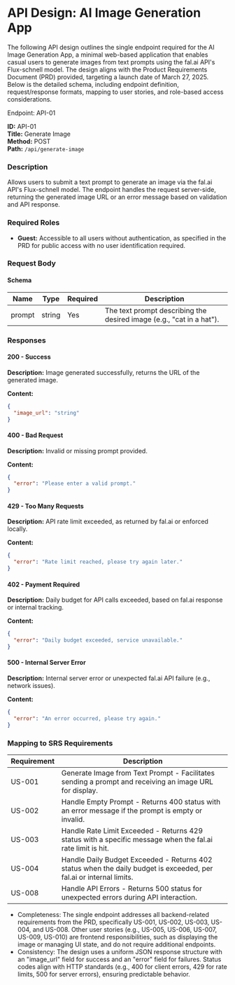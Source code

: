 # API Design: AI Image Generation App

The following API design outlines the single endpoint required for the AI Image Generation App, a minimal web-based application that enables casual users to generate images from text prompts using the fal.ai API's Flux-schnell model. The design aligns with the Product Requirements Document (PRD) provided, targeting a launch date of March 27, 2025. Below is the detailed schema, including endpoint definition, request/response formats, mapping to user stories, and role-based access considerations.

Endpoint: API-01

**ID:** API-01  
**Title:** Generate Image  
**Method:** POST  
**Path:** `/api/generate-image`

### Description
Allows users to submit a text prompt to generate an image via the fal.ai API's Flux-schnell model. The endpoint handles the request server-side, returning the generated image URL or an error message based on validation and API response.

### Required Roles
- **Guest:** Accessible to all users without authentication, as specified in the PRD for public access with no user identification required.

### Request Body

#### Schema
| Name | Type | Required | Description |
|------|------|----------|-------------|
| prompt | string | Yes | The text prompt describing the desired image (e.g., "cat in a hat"). |

### Responses

#### 200 - Success
**Description:** Image generated successfully, returns the URL of the generated image.

**Content:**
```json
{
  "image_url": "string"
}
```

#### 400 - Bad Request
**Description:** Invalid or missing prompt provided.

**Content:**
```json
{
  "error": "Please enter a valid prompt."
}

```

#### 429 - Too Many Requests
**Description:** API rate limit exceeded, as returned by fal.ai or enforced locally.

**Content:**
```json
{
  "error": "Rate limit reached, please try again later."
}
```

#### 402 - Payment Required
**Description:** Daily budget for API calls exceeded, based on fal.ai response or internal tracking.

**Content:**
```json
{
  "error": "Daily budget exceeded, service unavailable."
}
```

#### 500 - Internal Server Error
**Description:** Internal server error or unexpected fal.ai API failure (e.g., network issues).

**Content:**
```json
{
  "error": "An error occurred, please try again."
}
```

### Mapping to SRS Requirements

| Requirement | Description |
|-------------|-------------|
| US-001 | Generate Image from Text Prompt - Facilitates sending a prompt and receiving an image URL for display. |
| US-002 | Handle Empty Prompt - Returns 400 status with an error message if the prompt is empty or invalid. |
| US-003 | Handle Rate Limit Exceeded - Returns 429 status with a specific message when the fal.ai rate limit is hit. |
| US-004 | Handle Daily Budget Exceeded - Returns 402 status when the daily budget is exceeded, per fal.ai or internal limits. |
| US-008 | Handle API Errors - Returns 500 status for unexpected errors during API interaction. |

- Completeness: The single endpoint addresses all backend-related requirements from the PRD, specifically US-001, US-002, US-003, US-004, and US-008. Other user stories (e.g., US-005, US-006, US-007, US-009, US-010) are frontend responsibilities, such as displaying the image or managing UI state, and do not require additional endpoints.
- Consistency: The design uses a uniform JSON response structure with an "image_url" field for success and an "error" field for failures. Status codes align with HTTP standards (e.g., 400 for client errors, 429 for rate limits, 500 for server errors), ensuring predictable behavior.